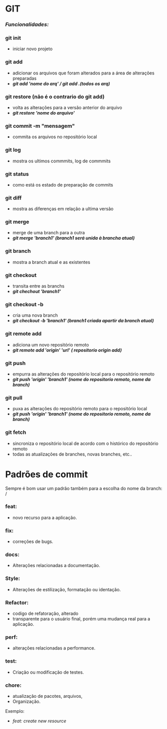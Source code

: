 # GIT 

### *Funcionalidades:*

###  git init
  - iniciar novo projeto 
###  git add 
  - adicionar os arquivos que foram alterados para a área de alterações preparadas
  - ***git add 'nome do arq' / git add .(todos os arq)***
### git restore **(não é  o contrario do git add)**
-   volta as alterações para a versão anterior do arquivo 
-   ***git restore 'nome do arquivo'***
###  git commit -m "mensagem" 
  - commita os arquivos no repositório local 
###  git log
  - mostra os ultimos commmits, log de commmits
###  git status
  - como está os estado de preparação de commits 
###  git diff 
  - mostra as diferenças em relação a ultima versão
###  git merge 
-   merge de uma branch para a outra 
 -   ***git merge 'branch1' (branch1 será unida à brancha atual)***
###  git branch
- mostra a branch atual e as existentes
###  git checkout 
- transita entre as branchs
- ***git chechout 'branch1'***
###  git checkout -b 
  - cria uma nova branch 
  - ***git checkout -b 'branch1' (branch1 criada apartir da branch atual)***
 ### git remote add 
 - adiciona um novo repositório remoto
 - ***git remote add 'origin' 'url' ( repositorio origin add)***
 ###  git push 
- empurra as alterações do repositório local para o repositório remoto
- ***git push 'origin' 'branch1' (nome do repositorio remoto, nome da branch)***
### git pull
  - puxa as alterações do repositório remoto para o repositório local
  - ***git push 'origin' 'branch1' (nome do repositorio remoto, nome da branch)***
### git fetch
- sincroniza o repositório local de acordo com o histórico do repositório remoto 
- todas as atualizações de branches, novas branches, etc..
    

# Padrões de commit 

Sempre é bom usar um padrão também para a escolha do nome da branch:
<id-da-tarefa>/<resumo-da-feature>

### feat: 
  - novo recurso para a aplicação.
### fix: 
  - correções de bugs.
### docs: 
  - Alterações relacionadas a documentação.
### Style: 
  - Alterações de estilização, formatação ou identação.
### Refactor: 
  - codigo de refatoração, alterado
  - transparente para o usuário final, porém uma mudança real para a aplicação.
### perf: 
  - alterações relacionadas a performance.
### test: 
  - Criação ou modificação de testes.
### chore: 
 - atualização de pacotes, arquivos,
 - Organização.

Exemplo: 
- *feat: create new resource*

